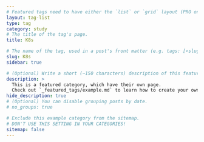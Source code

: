 ```yaml
---
# Featured tags need to have either the `list` or `grid` layout (PRO only).
layout: tag-list
type: tag
category: study
# The title of the tag's page.
title: K8s

# The name of the tag, used in a post's front matter (e.g. tags: [<slug>]).
slug: K8s
sidebar: true

# (Optional) Write a short (~150 characters) description of this featured tag.
description: >
  This is a featured category, which have their own page.
  Check out `_featured_tags/example.md` to learn how to create your own.
hide_description: true
# (Optional) You can disable grouping posts by date.
# no_groups: true

# Exclude this example category from the sitemap.
# DON'T USE THIS SETTING IN YOUR CATEGORIES!
sitemap: false
---
```

